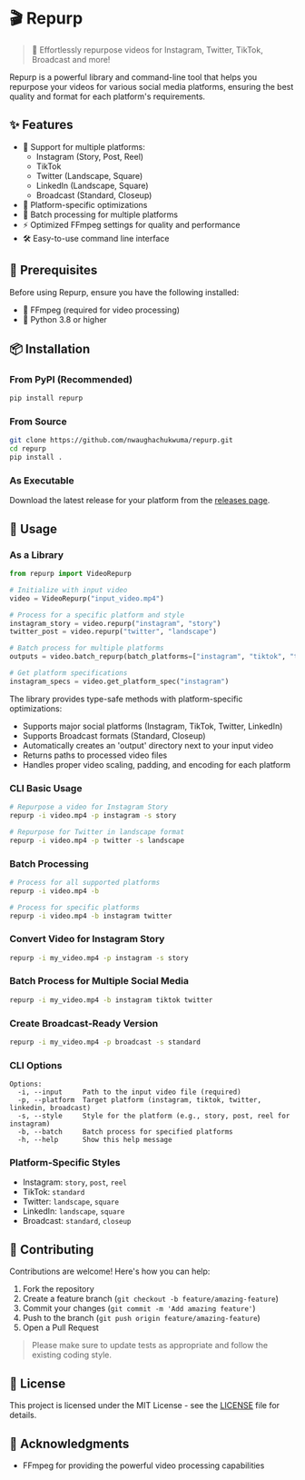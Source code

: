# 🎬 Repurp

> 🚀 Effortlessly repurpose videos for Instagram, Twitter, TikTok, Broadcast and more!

Repurp is a powerful library and command-line tool that helps you repurpose your videos for various social media platforms, ensuring the best quality and format for each platform's requirements.

## ✨ Features

- 📱 Support for multiple platforms:
  - Instagram (Story, Post, Reel)
  - TikTok
  - Twitter (Landscape, Square)
  - LinkedIn (Landscape, Square)
  - Broadcast (Standard, Closeup)
- 🎯 Platform-specific optimizations
- 🔄 Batch processing for multiple platforms
- ⚡ Optimized FFmpeg settings for quality and performance
- 🛠️ Easy-to-use command line interface

## 🔧 Prerequisites

Before using Repurp, ensure you have the following installed:

- 🎥 FFmpeg (required for video processing)
- 🐍 Python 3.8 or higher

## 📦 Installation

### From PyPI (Recommended)

```bash
pip install repurp
```

### From Source

```bash
git clone https://github.com/nwaughachukwuma/repurp.git
cd repurp
pip install .
```

### As Executable

Download the latest release for your platform from the [releases page](https://github.com/nwaughachukwuma/repurp/releases).

## 🚀 Usage

### As a Library

```python
from repurp import VideoRepurp

# Initialize with input video
video = VideoRepurp("input_video.mp4")

# Process for a specific platform and style
instagram_story = video.repurp("instagram", "story")
twitter_post = video.repurp("twitter", "landscape")

# Batch process for multiple platforms
outputs = video.batch_repurp(batch_platforms=["instagram", "tiktok", "twitter"])

# Get platform specifications
instagram_specs = video.get_platform_spec("instagram")
```

The library provides type-safe methods with platform-specific optimizations:

- Supports major social platforms (Instagram, TikTok, Twitter, LinkedIn)
- Supports Broadcast formats (Standard, Closeup)
- Automatically creates an 'output' directory next to your input video
- Returns paths to processed video files
- Handles proper video scaling, padding, and encoding for each platform

### CLI Basic Usage

```bash
# Repurpose a video for Instagram Story
repurp -i video.mp4 -p instagram -s story

# Repurpose for Twitter in landscape format
repurp -i video.mp4 -p twitter -s landscape
```

### Batch Processing

```bash
# Process for all supported platforms
repurp -i video.mp4 -b

# Process for specific platforms
repurp -i video.mp4 -b instagram twitter
```

### Convert Video for Instagram Story

```bash
repurp -i my_video.mp4 -p instagram -s story
```

### Batch Process for Multiple Social Media

```bash
repurp -i my_video.mp4 -b instagram tiktok twitter
```

### Create Broadcast-Ready Version

```bash
repurp -i my_video.mp4 -p broadcast -s standard
```

### CLI Options

```
Options:
  -i, --input     Path to the input video file (required)
  -p, --platform  Target platform (instagram, tiktok, twitter, linkedin, broadcast)
  -s, --style     Style for the platform (e.g., story, post, reel for instagram)
  -b, --batch     Batch process for specified platforms
  -h, --help      Show this help message
```

### Platform-Specific Styles

- Instagram: `story`, `post`, `reel`
- TikTok: `standard`
- Twitter: `landscape`, `square`
- LinkedIn: `landscape`, `square`
- Broadcast: `standard`, `closeup`

## 🤝 Contributing

Contributions are welcome! Here's how you can help:

1. Fork the repository
2. Create a feature branch (`git checkout -b feature/amazing-feature`)
3. Commit your changes (`git commit -m 'Add amazing feature'`)
4. Push to the branch (`git push origin feature/amazing-feature`)
5. Open a Pull Request

> Please make sure to update tests as appropriate and follow the existing coding style.

## 📝 License

This project is licensed under the MIT License - see the [LICENSE](LICENSE) file for details.

## 🙏 Acknowledgments

- FFmpeg for providing the powerful video processing capabilities
